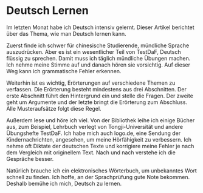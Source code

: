 # Deutsch Lernen

Im letzten Monat habe ich Deutsch intensiv gelernt. Dieser Artikel berichtet über
das Thema, wie man Deutsch lernen kann.

Zuerst finde ich schwer für chinesische Studierende, mündliche Sprache auszudrücken.
Aber es ist ein wesentlicher Teil von TestDaF, Deutsch flüssig zu sprechen.
Damit muss ich täglich mündliche Übungen machen. Ich nehme meine Stimme auf und danach hören sie
vorsichtig. Auf dieser Weg kann ich grammatische Fehler erkennen.

Weiterhin ist es wichtig, Erörterungen auf verschiedene Themen zu verfassen.
Die Erörterung besteht mindestens aus drei Abschnitten. Der erste Abschnitt
führt den Hintergrund ein und stelle die Fragen. Der zweite geht um Argumente
und der letzte bringt die Erörterung zum Abschluss. Alle Musteraufsätze folgt
diese Regel.

Außerdem lese und höre ich viel. Von der Bibliothek leihe ich einige Bücher aus,
zum Beispiel, Lehrbuch verlegt von Tongji-Universität und andere Übungshefte TestDaF.
Ich habe mich auch logo.de, eine Sendung der Kindernachrichten, angesehen, um meine Hörfähigkeit
zu verbessern. Ich nehme oft Diktate der deutschen Texte und korrigiere meine Fehler je nach
dem Vergleich mit originellem Text. Nach und nach verstehe ich die Gespräche besser.

Natürlich brauche ich ein elektronisches Wörterbuch, um unbekanntes Wort schnell zu finden. 
Ich hoffe, an der Sprachprüfung gute Note bekommen. Deshalb bemühe ich mich, Deutsch zu lernen.